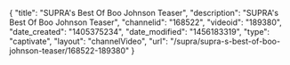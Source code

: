 {
    "title": "SUPRA's Best Of Boo Johnson Teaser",
    "description": "SUPRA's Best Of Boo Johnson Teaser",
    "channelid": "168522",
    "videoid": "189380",
    "date_created": "1405375234",
    "date_modified": "1456183319",
    "type": "captivate",
    "layout": "channelVideo",
    "url": "\/supra\/supra-s-best-of-boo-johnson-teaser\/168522-189380"
}